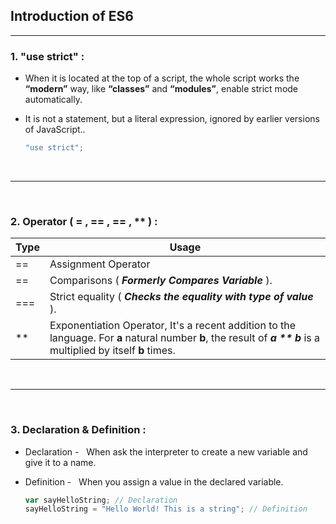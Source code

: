 ## Introduction of ES6

---

### 1. "use strict" :

- When it is located at the top of a script, the whole script works the **“modern”** way, like **“classes”** and **“modules”**, enable strict mode automatically.

- It is not a statement, but a literal expression, ignored by earlier versions of JavaScript..

  ```javascript
  "use strict";
  ```

&nbsp;

---

&nbsp;

### 2. Operator ( = , == , == , \*\* ) :

| Type | Usage                                                                                                                                                                |
| ---- | -------------------------------------------------------------------------------------------------------------------------------------------------------------------- |
| ==   | Assignment Operator                                                                                                                                                  |
| ==   | Comparisons ( **_Formerly Compares Variable_** ).                                                                                                                    |
| ===  | Strict equality ( **_Checks the equality with type of value_** ).                                                                                                    |
| \*\* | Exponentiation Operator, It's a recent addition to the language. For **a** natural number **b**, the result of **_a \*\* b_** is a multiplied by itself **b** times. |

&nbsp;

---

&nbsp;

### 3. Declaration & Definition :

- Declaration - &nbsp; When ask the interpreter to create a new variable and give it to a name.
- Definition - &nbsp; When you assign a value in the declared variable.

  ```javascript
  var sayHelloString; // Declaration
  sayHelloString = "Hello World! This is a string"; // Definition
  ```
